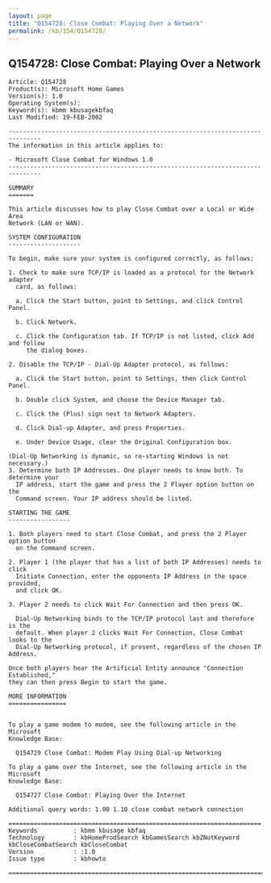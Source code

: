 ```yaml
---
layout: page
title: "Q154728: Close Combat: Playing Over a Network"
permalink: /kb/154/Q154728/
---
```


## Q154728: Close Combat: Playing Over a Network

	Article: Q154728
	Product(s): Microsoft Home Games
	Version(s): 1.0
	Operating System(s): 
	Keyword(s): kbmm kbusagekbfaq
	Last Modified: 19-FEB-2002
	
	-------------------------------------------------------------------------------
	The information in this article applies to:
	
	- Microsoft Close Combat for Windows 1.0 
	-------------------------------------------------------------------------------
	
	SUMMARY
	=======
	
	This article discusses how to play Close Combat over a Local or Wide Area
	Network (LAN or WAN).
	
	SYSTEM CONFIGURATION
	--------------------
	
	To begin, make sure your system is configured correctly, as follows:
	
	1. Check to make sure TCP/IP is loaded as a protocol for the Network adapter
	  card, as follows:
	
	  a. Click the Start button, point to Settings, and click Control Panel.
	
	  b. Click Network.
	
	  c. Click the Configuration tab. If TCP/IP is not listed, click Add and follow
	     the dialog boxes.
	
	2. Disable the TCP/IP - Dial-Up Adapter protocol, as follows:
	
	  a. Click the Start button, point to Settings, then click Control Panel.
	
	  b. Double click System, and choose the Device Manager tab.
	
	  c. Click the (Plus) sign next to Network Adapters.
	
	  d. Click Dial-up Adapter, and press Properties.
	
	  e. Under Device Usage, clear the Original Configuration box.
	
	(Dial-Up Networking is dynamic, so re-starting Windows is not necessary.)
	3. Determine both IP Addresses. One player needs to know both. To determine your
	  IP address, start the game and press the 2 Player option button on the
	  Command screen. Your IP address should be listed.
	
	STARTING THE GAME
	-----------------
	
	1. Both players need to start Close Combat, and press the 2 Player option button
	  on the Command screen.
	
	2. Player 1 (the player that has a list of both IP Addresses) needs to click
	  Initiate Connection, enter the opponents IP Address in the space provided,
	  and click OK.
	
	3. Player 2 needs to click Wait For Connection and then press OK.
	
	  Dial-Up Networking binds to the TCP/IP protocol last and therefore is the
	  default. When player 2 clicks Wait For Connection, Close Combat looks to the
	  Dial-Up Networking protocol, if present, regardless of the chosen IP Address.
	
	Once both players hear the Artificial Entity announce "Connection Established,"
	they can then press Begin to start the game.
	
	MORE INFORMATION
	================
	
	
	To play a game modem to modem, see the following article in the Microsoft
	Knowledge Base:
	
	  Q154729 Close Combat: Modem Play Using Dial-up Networking
	
	To play a game over the Internet, see the following article in the Microsoft
	Knowledge Base:
	
	  Q154727 Close Combat: Playing Over the Internet
	
	Additional query words: 1.00 1.10 close combat network connection
	
	======================================================================
	Keywords          : kbmm kbusage kbfaq
	Technology        : kbHomeProdSearch kbGamesSearch kbZNotKeyword kbCloseCombatSearch kbCloseCombat
	Version           : :1.0
	Issue type        : kbhowto
	
	=============================================================================
	
